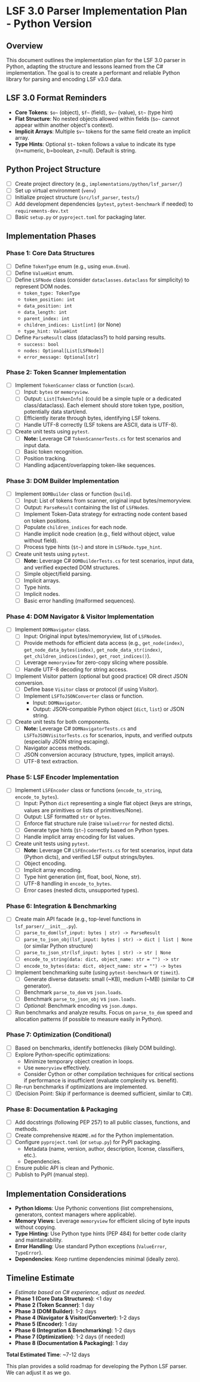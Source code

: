 # LSF 3.0 Parser Implementation Plan - Python Version

## Overview

This document outlines the implementation plan for the LSF 3.0 parser in Python, adapting the structure and lessons learned from the C# implementation. The goal is to create a performant and reliable Python library for parsing and encoding LSF v3.0 data.

## LSF 3.0 Format Reminders

- **Core Tokens**: `$o~` (object), `$f~` (field), `$v~` (value), `$t~` (type hint)
- **Flat Structure**: No nested objects allowed within fields (`$o~` cannot appear within another object's context).
- **Implicit Arrays**: Multiple `$v~` tokens for the same field create an implicit array.
- **Type Hints**: Optional `$t~` token follows a value to indicate its type (n=numeric, b=boolean, z=null). Default is string.

## Python Project Structure

- [ ] Create project directory (e.g., `implementations/python/lsf_parser/`)
- [ ] Set up virtual environment (`venv`)
- [ ] Initialize project structure (`src/lsf_parser`, `tests/`)
- [ ] Add development dependencies (`pytest`, `pytest-benchmark` if needed) to `requirements-dev.txt`
- [ ] Basic `setup.py` or `pyproject.toml` for packaging later.

## Implementation Phases

### Phase 1: Core Data Structures

- [ ] Define `TokenType` enum (e.g., using `enum.Enum`).
- [ ] Define `ValueHint` enum.
- [ ] Define `LSFNode` class (consider `dataclasses.dataclass` for simplicity) to represent DOM nodes.
    - `token_type: TokenType`
    - `token_position: int`
    - `data_position: int`
    - `data_length: int`
    - `parent_index: int`
    - `children_indices: List[int]` (or None)
    - `type_hint: ValueHint`
- [ ] Define `ParseResult` class (dataclass?) to hold parsing results.
    - `success: bool`
    - `nodes: Optional[List[LSFNode]]`
    - `error_message: Optional[str]`

### Phase 2: Token Scanner Implementation

- [ ] Implement `TokenScanner` class or function (`scan`).
  - [ ] Input: `bytes` or `memoryview`.
  - [ ] Output: `List[TokenInfo]` (could be a simple tuple or a dedicated class/dataclass). Each element should store token type, position, potentially data start/end.
  - [ ] Efficiently iterate through bytes, identifying LSF tokens.
  - [ ] Handle UTF-8 correctly (LSF tokens are ASCII, data is UTF-8).
- [ ] Create unit tests using `pytest`.
  - [ ] **Note:** Leverage C# `TokenScannerTests.cs` for test scenarios and input data.
  - [ ] Basic token recognition.
  - [ ] Position tracking.
  - [ ] Handling adjacent/overlapping token-like sequences.

### Phase 3: DOM Builder Implementation

- [ ] Implement `DOMBuilder` class or function (`build`).
  - [ ] Input: List of tokens from scanner, original input bytes/memoryview.
  - [ ] Output: `ParseResult` containing the list of `LSFNode`s.
  - [ ] Implement Token-Data strategy for extracting node content based on token positions.
  - [ ] Populate `children_indices` for each node.
  - [ ] Handle implicit node creation (e.g., field without object, value without field).
  - [ ] Process type hints (`$t~`) and store in `LSFNode.type_hint`.
- [ ] Create unit tests using `pytest`.
  - [ ] **Note:** Leverage C# `DOMBuilderTests.cs` for test scenarios, input data, and verified expected DOM structures.
  - [ ] Simple object/field parsing.
  - [ ] Implicit arrays.
  - [ ] Type hints.
  - [ ] Implicit nodes.
  - [ ] Basic error handling (malformed sequences).

### Phase 4: DOM Navigator & Visitor Implementation

- [ ] Implement `DOMNavigator` class.
  - [ ] Input: Original input bytes/memoryview, list of `LSFNode`s.
  - [ ] Provide methods for efficient data access (e.g., `get_node(index)`, `get_node_data_bytes(index)`, `get_node_data_str(index)`, `get_children_indices(index)`, `get_root_indices()`).
  - [ ] Leverage `memoryview` for zero-copy slicing where possible.
  - [ ] Handle UTF-8 decoding for string access.
- [ ] Implement Visitor pattern (optional but good practice) OR direct JSON conversion.
  - [ ] Define base `Visitor` class or protocol (if using Visitor).
  - [ ] Implement `LSFToJSONConverter` class or function.
      - Input: `DOMNavigator`.
      - Output: JSON-compatible Python object (`dict`, `list`) or JSON string.
- [ ] Create unit tests for both components.
  - [ ] **Note:** Leverage C# `DOMNavigatorTests.cs` and `LSFToJSONVisitorTests.cs` for scenarios, inputs, and verified outputs (especially JSON string escaping).
  - [ ] Navigator access methods.
  - [ ] JSON conversion accuracy (structure, types, implicit arrays).
  - [ ] UTF-8 text extraction.

### Phase 5: LSF Encoder Implementation

- [ ] Implement `LSFEncoder` class or functions (`encode_to_string`, `encode_to_bytes`).
  - [ ] Input: Python `dict` representing a single flat object (keys are strings, values are primitives or lists of primitives/None).
  - [ ] Output: LSF formatted `str` or `bytes`.
  - [ ] Enforce flat structure rule (raise `ValueError` for nested dicts).
  - [ ] Generate type hints (`$t~`) correctly based on Python types.
  - [ ] Handle implicit array encoding for list values.
- [ ] Create unit tests using `pytest`.
  - [ ] **Note:** Leverage C# `LSFEncoderTests.cs` for test scenarios, input data (Python dicts), and verified LSF output strings/bytes.
  - [ ] Object encoding.
  - [ ] Implicit array encoding.
  - [ ] Type hint generation (int, float, bool, None, str).
  - [ ] UTF-8 handling in `encode_to_bytes`.
  - [ ] Error cases (nested dicts, unsupported types).

### Phase 6: Integration & Benchmarking

- [ ] Create main API facade (e.g., top-level functions in `lsf_parser/__init__.py`).
  - [ ] `parse_to_dom(lsf_input: bytes | str) -> ParseResult`
  - [ ] `parse_to_json_obj(lsf_input: bytes | str) -> dict | list | None` (or similar Python structure)
  - [ ] `parse_to_json_str(lsf_input: bytes | str) -> str | None`
  - [ ] `encode_to_string(data: dict, object_name: str = "") -> str`
  - [ ] `encode_to_bytes(data: dict, object_name: str = "") -> bytes`
- [ ] Implement benchmarking suite (using `pytest-benchmark` or `timeit`).
  - [ ] Generate diverse datasets: small (~KB), medium (~MB) (similar to C# generator).
  - [ ] Benchmark `parse_to_dom` vs `json.loads`.
  - [ ] Benchmark `parse_to_json_obj` vs `json.loads`.
  - [ ] *Optional*: Benchmark encoding vs `json.dumps`.
- [ ] Run benchmarks and analyze results. Focus on `parse_to_dom` speed and allocation patterns (if possible to measure easily in Python).

### Phase 7: Optimization (Conditional)

- [ ] Based on benchmarks, identify bottlenecks (likely DOM building).
- [ ] Explore Python-specific optimizations:
    - Minimize temporary object creation in loops.
    - Use `memoryview` effectively.
    - Consider Cython or other compilation techniques for critical sections if performance is insufficient (evaluate complexity vs. benefit).
- [ ] Re-run benchmarks if optimizations are implemented.
- [ ] (Decision Point: Skip if performance is deemed sufficient, similar to C#).

### Phase 8: Documentation & Packaging

- [ ] Add docstrings (following PEP 257) to all public classes, functions, and methods.
- [ ] Create comprehensive `README.md` for the Python implementation.
- [ ] Configure `pyproject.toml` (or `setup.py`) for PyPI packaging.
    - Metadata (name, version, author, description, license, classifiers, etc.).
    - Dependencies.
- [ ] Ensure public API is clean and Pythonic.
- [ ] Publish to PyPI (manual step).

## Implementation Considerations

- **Python Idioms**: Use Pythonic conventions (list comprehensions, generators, context managers where applicable).
- **Memory Views**: Leverage `memoryview` for efficient slicing of byte inputs without copying.
- **Type Hinting**: Use Python type hints (PEP 484) for better code clarity and maintainability.
- **Error Handling**: Use standard Python exceptions (`ValueError`, `TypeError`).
- **Dependencies**: Keep runtime dependencies minimal (ideally zero).

## Timeline Estimate

- *Estimate based on C# experience, adjust as needed.*
- **Phase 1 (Core Data Structures)**: <1 day
- **Phase 2 (Token Scanner)**: 1 day
- **Phase 3 (DOM Builder)**: 1-2 days
- **Phase 4 (Navigator & Visitor/Converter)**: 1-2 days
- **Phase 5 (Encoder)**: 1 day
- **Phase 6 (Integration & Benchmarking)**: 1-2 days
- **Phase 7 (Optimization)**: 1-2 days (if needed)
- **Phase 8 (Documentation & Packaging)**: 1 day

**Total Estimated Time**: ~7-12 days

This plan provides a solid roadmap for developing the Python LSF parser. We can adjust it as we go. 